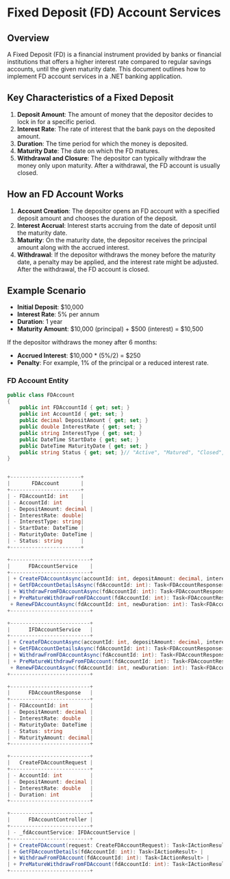 # Fixed Deposit (FD) Account Services 
## Overview

A Fixed Deposit (FD) is a financial instrument provided by banks or financial institutions that offers a higher interest rate compared to regular savings accounts, until the given maturity date. This document outlines how to implement FD account services in a .NET banking application.

## Key Characteristics of a Fixed Deposit

1. **Deposit Amount**: The amount of money that the depositor decides to lock in for a specific period.
2. **Interest Rate**: The rate of interest that the bank pays on the deposited amount.
3. **Duration**: The time period for which the money is deposited.
4. **Maturity Date**: The date on which the FD matures.
5. **Withdrawal and Closure**: The depositor can typically withdraw the money only upon maturity. After a withdrawal, the FD account is usually closed.

## How an FD Account Works

1. **Account Creation**: The depositor opens an FD account with a specified deposit amount and chooses the duration of the deposit.
2. **Interest Accrual**: Interest starts accruing from the date of deposit until the maturity date.
3. **Maturity**: On the maturity date, the depositor receives the principal amount along with the accrued interest.
4. **Withdrawal**: If the depositor withdraws the money before the maturity date, a penalty may be applied, and the interest rate might be adjusted. After the withdrawal, the FD account is closed.

## Example Scenario

- **Initial Deposit**: $10,000
- **Interest Rate**: 5% per annum
- **Duration**: 1 year
- **Maturity Amount**: $10,000 (principal) + $500 (interest) = $10,500

If the depositor withdraws the money after 6 months:
- **Accrued Interest**: $10,000 * (5%/2) = $250
- **Penalty**: For example, 1% of the principal or a reduced interest rate.

### FD Account Entity

```csharp
public class FDAccount
{
    public int FDAccountId { get; set; }
    public int AccountId { get; set; }
    public decimal DepositAmount { get; set; }
    public double InterestRate { get; set; }
    public string InterestType { get; set; }
    public DateTime StartDate { get; set; }
    public DateTime MaturityDate { get; set; }
    public string Status { get; set; }// "Active", "Matured", "Closed", "Renewed"
}


+-----------------------+
|       FDAccount       |
+-----------------------+
| - FDAccountId: int    |
| - AccountId: int      |
| - DepositAmount: decimal |
| - InterestRate: double|
| - InterestType: string|
| - StartDate: DateTime |
| - MaturityDate: DateTime |
| - Status: string      |
+-----------------------+

+--------------------------+
|      FDAccountService    |
+--------------------------+
| + CreateFDAccountAsync(accountId: int, depositAmount: decimal, interestRate: double, duration: int): Task<FDAccountResponse> |
| + GetFDAccountDetailsAsync(fdAccountId: int): Task<FDAccountResponse> |
| + WithdrawFromFDAccountAsync(fdAccountId: int): Task<FDAccountResponse> |
| + PreMatureWithdrawFromFDAccount(fdAccountId: int): Task<FDAccountResponse> |
 + RenewFDAccountAsync(fdAccountId: int, newDuration: int): Task<FDAccountResponse> |
+--------------------------+

+--------------------------+
|      IFDAccountService   |
+--------------------------+
| + CreateFDAccountAsync(accountId: int, depositAmount: decimal, interestRate: double, duration: int): Task<FDAccountResponse> |
| + GetFDAccountDetailsAsync(fdAccountId: int): Task<FDAccountResponse> |
| + WithdrawFromFDAccountAsync(fdAccountId: int): Task<FDAccountResponse> |
| + PreMatureWithdrawFromFDAccount(fdAccountId: int): Task<FDAccountResponse> |
 + RenewFDAccountAsync(fdAccountId: int, newDuration: int): Task<FDAccountResponse> |
+--------------------------+

+--------------------------+
|      FDAccountResponse   |
+--------------------------+
| - FDAccountId: int       |
| - DepositAmount: decimal |
| - InterestRate: double   |
| - MaturityDate: DateTime |
| - Status: string         |
| - MaturityAmount: decimal|
+--------------------------+

+--------------------------+
|   CreateFDAccountRequest |
+--------------------------+
| - AccountId: int         |
| - DepositAmount: decimal |
| - InterestRate: double   |
| - Duration: int          |
+--------------------------+

+--------------------------+
|      FDAccountController |
+--------------------------+
| - _fdAccountService: IFDAccountService |
+--------------------------+
| + CreateFDAccount(request: CreateFDAccountRequest): Task<IActionResult> |
| + GetFDAccountDetails(fdAccountId: int): Task<IActionResult> |
| + WithdrawFromFDAccount(fdAccountId: int): Task<IActionResult> |
| + PreMatureWithdrawFromFDAccount(fdAccountId: int): Task<IActionResult> |
+--------------------------+
